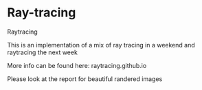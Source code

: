 # Ray-tracing
Raytracing 

This is an implementation of a mix of ray tracing in a weekend and raytracing the next week 

More info can be found here: raytracing.github.io

Please look at the report for beautiful randered images 


